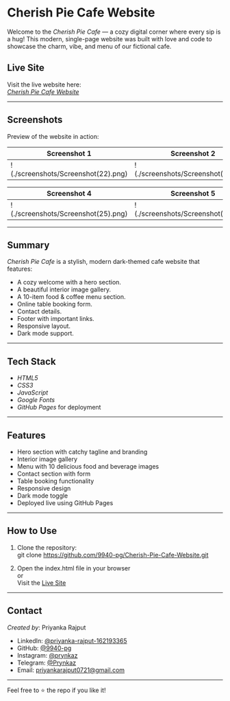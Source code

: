 # Cherish Pie Cafe Website

Welcome to the *Cherish Pie Cafe* — a cozy digital corner where every sip is a hug! This modern, single-page website was built with love and code to showcase the charm, vibe, and menu of our fictional cafe.

## Live Site

Visit the live website here:  
*[Cherish Pie Cafe Website](https://9940-pg.github.io/Cherish-Pie-Cafe-Website/)*

---

## Screenshots

Preview of the website in action:

| Screenshot 1 | Screenshot 2 | Screenshot 3 |
|--------------|--------------|--------------|
| !(./screenshots/Screenshot(22).png) | !(./screenshots/Screenshot(23).png) | !(./screenshots/Screenshot(24).png) |

| Screenshot 4 | Screenshot 5 | Screenshot 6 |
|--------------|--------------|--------------|
| !(./screenshots/Screenshot(25).png) | !(./screenshots/Screenshot(26).png) | !(./screenshots/Screenshot(27).pngg) |

---

## Summary

*Cherish Pie Cafe* is a stylish, modern dark-themed cafe website that features:
- A cozy welcome with a hero section.
- A beautiful interior image gallery.
- A 10-item food & coffee menu section.
- Online table booking form.
- Contact details.
- Footer with important links.
- Responsive layout.
- Dark mode support.

---

## Tech Stack

- *HTML5*
- *CSS3*
- *JavaScript*
- *Google Fonts*
- *GitHub Pages* for deployment

---

## Features

- Hero section with catchy tagline and branding
- Interior image gallery
- Menu with 10 delicious food and beverage images
- Contact section with form
- Table booking functionality
- Responsive design
- Dark mode toggle
- Deployed live using GitHub Pages

---

## How to Use

1. Clone the repository:  
   git clone https://github.com/9940-pg/Cherish-Pie-Cafe-Website.git

2. Open the index.html file in your browser  
   or  
   Visit the [Live Site](https://9940-pg.github.io/Cherish-Pie-Cafe-Website/)

---

## Contact

*Created by*: Priyanka Rajput  
- LinkedIn: [@priyanka-rajput-162193365](https://www.linkedin.com/in/priyanka-rajput-162193365)  
- GitHub: [@9940-pg](https://github.com/9940-pg)  
- Instagram: [@prynkaz](https://www.instagram.com/prynkaz)  
- Telegram: [@Prynkaz](https://t.me/Prynkaz)  
- Email: priyankarajput0721@gmail.com

---

Feel free to ⭐ the repo if you like it!
